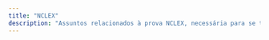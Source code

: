 ```yaml
---
title: "NCLEX"
description: "Assuntos relacionados à prova NCLEX, necessária para se tornar um enfermeiro registrado nos EUA."
---
```


